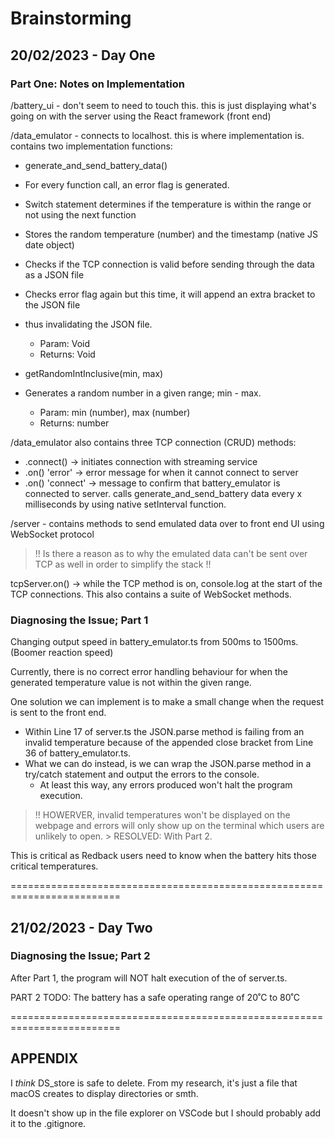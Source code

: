# Brainstorming

## 20/02/2023 - Day One

### **Part One: Notes on Implementation**

/battery_ui - don't seem to need to touch this. this is just displaying what's going on with the server
using the React framework (front end)

/data_emulator - connects to localhost. this is where implementation is. contains two implementation functions:

- generate_and_send_battery_data()
- For every function call, an error flag is generated.
- Switch statement determines if the temperature is within the range or not using the next function
- Stores the random temperature (number) and the timestamp (native JS date object)
- Checks if the TCP connection is valid before sending through the data as a JSON file
- Checks error flag again but this time, it will append an extra bracket to the JSON file
- thus invalidating the JSON file. 
    - Param: Void
    - Returns: Void

- getRandomIntInclusive(min, max)
- Generates a random number in a given range; min - max.
    - Param: min (number), max (number)
    - Returns: number

/data_emulator also contains three TCP connection (CRUD) methods:
- .connect() -> initiates connection with streaming service
- .on() 'error' -> error message for when it cannot connect to server
- .on() 'connect' -> message to confirm that battery_emulator is connected to server. calls generate_and_send_battery data every x milliseconds by using native setInterval function.

/server - contains methods to send emulated data over to front end UI using WebSocket protocol

> !! Is there a reason as to why the emulated data can't be sent over TCP as well in order to simplify the stack !!

tcpServer.on() -> while the TCP method is on, console.log at the start of the TCP connections.
This also contains a suite of WebSocket methods.

### **Diagnosing the Issue; Part 1** 
Changing output speed in battery_emulator.ts from 500ms to 1500ms. (Boomer reaction speed)

Currently, there is no correct error handling behaviour for when the generated temperature value is not within the given range.

One solution we can implement is to make a small change when the request is sent to the front end.
- Within Line 17 of server.ts the JSON.parse method is failing from an invalid temperature because of the appended close bracket from Line 36 of battery_emulator.ts.
- What we can do instead, is we can wrap the JSON.parse method in a try/catch statement and output the errors to the console.
    - At least this way, any errors produced won't halt the program execution.

> !! HOWERVER, invalid temperatures won't be displayed on the webpage and errors will only show up on the terminal which users are unlikely to open.
    > RESOLVED: With Part 2.

This is critical as Redback users need to know when the battery hits those critical temperatures.

=========================================================================

## 21/02/2023 - Day Two

### **Diagnosing the Issue; Part 2**

After Part 1, the program will NOT halt execution of the of server.ts.

PART 2 TODO: The battery has a safe operating range of 20˚C to 80˚C


=========================================================================

## APPENDIX
I *think* DS_store is safe to delete. From my research, it's just a file that macOS creates to display directories or smth. 

It doesn't show up in the file explorer on VSCode but I should probably add it to the .gitignore.
